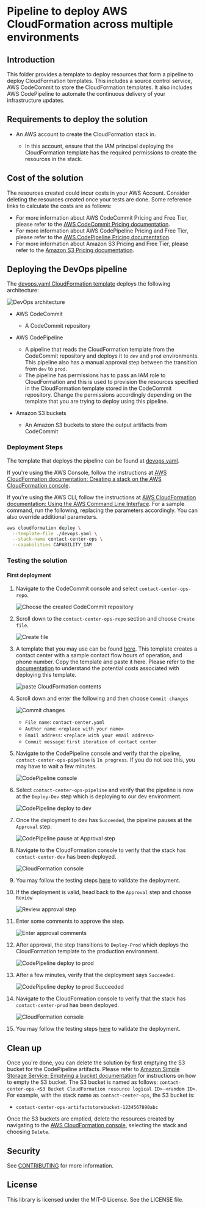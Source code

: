 # Pipeline to deploy AWS CloudFormation across multiple environments

## Introduction

This folder provides a template to deploy resources that form a pipeline to deploy CloudFormation templates. This includes a source control service, AWS CodeCommit to store the CloudFormation templates. It also includes AWS CodePipeline to automate the continuous delivery of your infrastructure updates.

## Requirements to deploy the solution

- An AWS account to create the CloudFormation stack in.

    - In this account, ensure that the IAM principal deploying the CloudFormation template has the required permissions to create the resources in the stack.

## Cost of the solution

The resources created could incur costs in your AWS Account. Consider deleting the resources created once your tests are done. Some reference links to calculate the costs are as follows:

* For more information about AWS CodeCommit Pricing and Free Tier, please refer to the [AWS CodeCommit Pricing documentation](https://aws.amazon.com/codecommit/pricing/).
* For more information about AWS CodePipeline Pricing and Free Tier, please refer to the [AWS CodePipeline Pricing documentation](https://aws.amazon.com/codepipeline/pricing/).
* For more information about Amazon S3 Pricing and Free Tier, please refer to the [Amazon S3 Pricing documentation](https://aws.amazon.com/s3/pricing/).

## Deploying the DevOps pipeline

The [devops.yaml CloudFormation template](./devops.yaml) deploys the following architecture:

![DevOps architecture](./assets/first-deployment/01-architecture-diagram.png)

* AWS CodeCommit

  * A CodeCommit repository

* AWS CodePipeline

  * A pipeline that reads the CloudFormation template from the CodeCommit repository and deploys it to `dev` and `prod` environments. This pipeline also has a manual approval step between the transition from `dev` to `prod`.
  * The pipeline has permissions has to pass an IAM role to CloudFormation and this is used to provision the resources specified in the CloudFormation template stored in the CodeCommit repository. Change the permissions accordingly depending on the template that you are trying to deploy using this pipeline.

* Amazon S3 buckets

  * An Amazon S3 buckets to store the output artifacts from CodeCommit

### Deployment Steps

The template that deploys the pipeline can be found at [devops.yaml](./devops.yaml).

If you're using the AWS Console, follow the instructions at [AWS CloudFormation documentation: Creating a stack on the AWS CloudFormation console](https://docs.aws.amazon.com/AWSCloudFormation/latest/UserGuide/cfn-console-create-stack.html).

If you're using the AWS CLI, follow the instructions at [AWS CloudFormation documentation: Using the AWS Command Line Interface](https://docs.aws.amazon.com/AWSCloudFormation/latest/UserGuide/cfn-using-cli.html). For a sample command, run the following, replacing the parameters accordingly. You can also override additional parameters.

```bash
aws cloudformation deploy \
  --template-file ./devops.yaml \
  --stack-name contact-center-ops \
  --capabilities CAPABILITY_IAM
```

### Testing the solution

#### First deployment

1. Navigate to the CodeCommit console and select `contact-center-ops-repo`.

    ![Choose the created CodeCommit repository](./assets/first-deployment/02-codecommit-repo.png)

2. Scroll down to the `contact-center-ops-repo` section and choose `Create file`.

    ![Create file](./assets/first-deployment/03-create-file.png)

3. A template that you may use can be found [here](../../connect/basic-hours-of-operation-contact-flow/contact-center.yaml). This template creates a contact center with a sample contact flow hours of operation, and phone number. Copy the template and paste it here. Please refer to the [documentation](../../connect/basic-hours-of-operation-contact-flow/README.md#cost-of-the-solution) to understand the potential costs associated with deploying this template.

    ![paste CloudFormation contents](./assets/first-deployment/04-paste-cloudformation.png)

4. Scroll down and enter the following and then choose `Commit changes`

    ![Commit changes](./assets/first-deployment/05-commit-changes.png)

    - `File name`: `contact-center.yaml`
    - `Author name`: `<replace with your name>`
    - `Email address`: `<replace with your email address>`
    - `Commit message`: `first iteration of contact center`

5. Navigate to the CodePipeline console and verify that the pipeline, `contact-center-ops-pipeline` is `In progress`. If you do not see this, you may have to wait a few minutes.

    ![CodePipeline console](./assets/first-deployment/06-codepipeline-console.png)

6. Select `contact-center-ops-pipeline` and verify that the pipeline is now at the `Deploy-Dev` step which is deploying to our dev environment.

    ![CodePipeline deploy to dev](./assets/first-deployment/07-codepipeline-steps.png)

7. Once the deployment to dev has `Succeeded`, the pipeline pauses at the `Approval` step.

    ![CodePipeline pause at Approval step](./assets/first-deployment/08-codepipeline-approval.png)

8. Navigate to the CloudFormation console to verify that the stack has `contact-center-dev` has been deployed.

    ![CloudFormation console](./assets/first-deployment/09-cloudformation-console.png)

9. You may follow the testing steps [here](../../connect/basic-hours-of-operation-contact-flow/README.md#testing-the-solution1) to validate the deployment.

10. If the deployment is valid, head back to the `Approval` step and choose `Review`

    ![Review approval step](./assets/first-deployment/08-codepipeline-approval.png)

11. Enter some comments to approve the step.

    ![Enter approval comments](./assets/first-deployment/10-enter-comments.png)

12. After approval, the step transitions to `Deploy-Prod` which deploys the CloudFormation template to the production environment.

    ![CodePipeline deploy to prod](./assets/first-deployment/11-codepipeline-deploy-to-prod.png)

13. After a few minutes, verify that the deployment says `Succeeded`.

    ![CodePipeline deploy to prod Succeeded](./assets/first-deployment/12-codepipeline-prod-succeeded.png)

14. Navigate to the CloudFormation console to verify that the stack has `contact-center-prod` has been deployed.

    ![CloudFormation console](./assets/first-deployment/13-cloudformation-console.png)

15. You may follow the testing steps [here](../../connect/basic-hours-of-operation-contact-flow/README.md#testing-the-solution1) to validate the deployment.

## Clean up

Once you're done, you can delete the solution by first emptying the S3 bucket for the CodePipeline artifacts. Please refer to [Amazon Simple Storage Service: Emptying a bucket documentation](https://docs.aws.amazon.com/AmazonS3/latest/userguide/empty-bucket.html) for instructions on how to empty the S3 bucket. The S3 bucket is named as follows: `contact-center-ops-<S3 Bucket CloudFormation resource logical ID>-<random ID>`. For example, with the stack name as `contact-center-ops`, the S3 bucket is:

  * `contact-center-ops-artifactstorebucket-1234567890abc`

Once the S3 buckets are emptied, delete the resources created by navigating to the [AWS CloudFormation console](https://console.aws.amazon.com/cloudformation/home?#/stacks/), selecting the stack and choosing `Delete`.

## Security

See [CONTRIBUTING](../../../CONTRIBUTING.md#security-issue-notifications) for more information.

## License

This library is licensed under the MIT-0 License. See the LICENSE file.